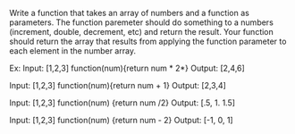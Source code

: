 Write a function that takes an array of numbers and a function as parameters. The function paremeter should do something to a numbers (increment, double, decrement, etc) and return the result. Your function should return the array that results from applying the function parameter to each element in the number array. 

Ex:
Input: [1,2,3]  function(num){return num * 2*}
Output: [2,4,6]

Input: [1,2,3]  function(num){return num + 1}
Output: [2,3,4]

Input: [1,2,3] function(num) {return num /2}
Output: [.5, 1. 1.5]

Input: [1,2,3] function(num) {return num - 2}
Output: [-1, 0, 1]